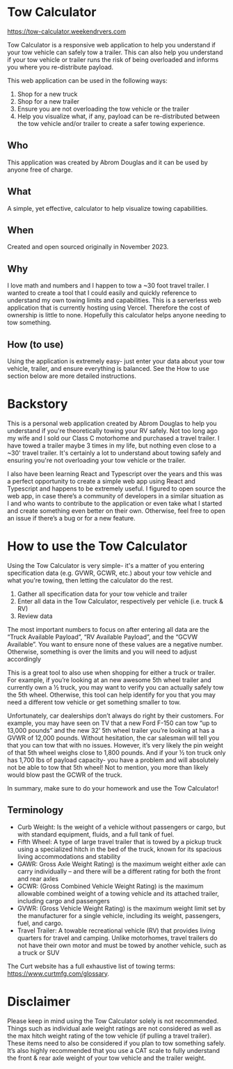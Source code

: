 # Tow Calculator

https://tow-calculator.weekendrvers.com

Tow Calculator is a responsive web application to help you understand if your tow vehicle can safely tow a trailer. This can also help you understand if your tow vehicle or trailer runs the risk of being overloaded and informs you where you re-distribute payload.

This web application can be used in the following ways:
1. Shop for a new truck
2. Shop for a new trailer
3. Ensure you are not overloading the tow vehicle or the trailer
4. Help you visualize what, if any, payload can be re-distributed between the tow vehicle and/or trailer to create a safer towing experience.

## Who
This application was created by Abrom Douglas and it can be used by anyone free of charge.

## What
A simple, yet effective, calculator to help visualize towing capabilities.

## When
Created and open sourced originally in November 2023.

## Why
I love math and numbers and I happen to tow a ~30 foot travel trailer. I wanted to create a tool that I could easily and quickly reference to understand my own towing limits and capabilities. This is a serverless web application that is currently hosting using Vercel. Therefore the cost of ownership is little to none. Hopefully this calculator helps anyone needing to tow something.

## How (to use)
Using the application is extremely easy- just enter your data about your tow vehicle, trailer, and ensure everything is balanced. See the How to use section below are more detailed instructions.

# Backstory

This is a personal web application created by Abrom Douglas to help you understand if you're theoretically towing your RV safely. Not too long ago my wife and I sold our Class C motorhome and purchased a travel trailer. I have towed a trailer maybe 3 times in my life, but nothing even close to a ~30' travel trailer. It's certainly a lot to understand about towing safely and ensuring you're not overloading your tow vehicle or the trailer.

I also have been learning React and Typescript over the years and this was a perfect opportunity to create a simple web app using React and Typescript and happens to be extremely useful. I figured to open source the web app, in case there’s a community of developers in a similar situation as I and who wants to contribute to the application or even take what I started and create something even better on their own. Otherwise, feel free to open an issue if there’s a bug or for a new feature. 

# How to use the Tow Calculator

Using the Tow Calculator is very simple- it's a matter of you entering specification data (e.g. GVWR, GCWR, etc.) about your tow vehicle and what you're towing, then letting the calculator do the rest.

1. Gather all specification data for your tow vehicle and trailer
2. Enter all data in the Tow Calculator, respectively per vehicle (i.e. truck & RV)
3. Review data

The most important numbers to focus on after entering all data are the “Truck Available Payload”, “RV Available Payload”, and the “GCVW Available”. You want to ensure none of these values are a negative number. Otherwise, something is over the limits and you will need to adjust accordingly

This is a great tool to also use when shopping for either a truck or trailer. For example, if you’re looking at an new awesome 5th wheel trailer and currently own a ½ truck, you may want to verify you can actually safely tow the 5th wheel. Otherwise, this tool can help identify for you that you may need a different tow vehicle or get something smaller to tow. 

Unfortunately, car dealerships don’t always do right by their customers. For example, you may have seen on TV that a new Ford F-150 can tow “up to 13,000 pounds” and the new 32’ 5th wheel trailer you’re looking at has a GVWR of 12,000 pounds. Without hesitation, the car salesman will tell you that you can tow that with no issues. However, it’s very likely the pin weight of that 5th wheel weighs close to 1,800 pounds. And if your ½ ton truck only has 1,700 lbs of payload capacity- you have a problem and will absolutely not be able to tow that 5th wheel! Not to mention, you more than likely would blow past the GCWR of the truck.

In summary, make sure to do your homework and use the Tow Calculator!

## Terminology

- Curb Weight: Is the weight of a vehicle without passengers or cargo, but with standard equipment, fluids, and a full tank of fuel.
- Fifth Wheel: A type of large travel trailer that is towed by a pickup truck using a specialized hitch in the bed of the truck, known for its spacious living accommodations and stability
- GAWR: Gross Axle Weight Rating) is the maximum weight either axle can carry individually – and there will be a different rating for both the front and rear axles
- GCWR: (Gross Combined Vehicle Weight Rating) is the maximum allowable combined weight of a towing vehicle and its attached trailer, including cargo and passengers
- GVWR: (Gross Vehicle Weight Rating) is the maximum weight limit set by the manufacturer for a single vehicle, including its weight, passengers, fuel, and cargo.
- Travel Trailer: A towable recreational vehicle (RV) that provides living quarters for travel and camping. Unlike motorhomes, travel trailers do not have their own motor and must be towed by another vehicle, such as a truck or SUV

The Curt website has a full exhaustive list of towing terms: https://www.curtmfg.com/glossary.

# Disclaimer

Please keep in mind using the Tow Calculator solely is not recommended. Things such as individual axle weight ratings are not considered as well as the max hitch weight rating of the tow vehicle (if pulling a travel trailer). These items need to also be considered if you plan to tow something safely. It’s also highly recommended that you use a CAT scale to fully understand the front & rear axle weight of your tow vehicle and the trailer weight.



